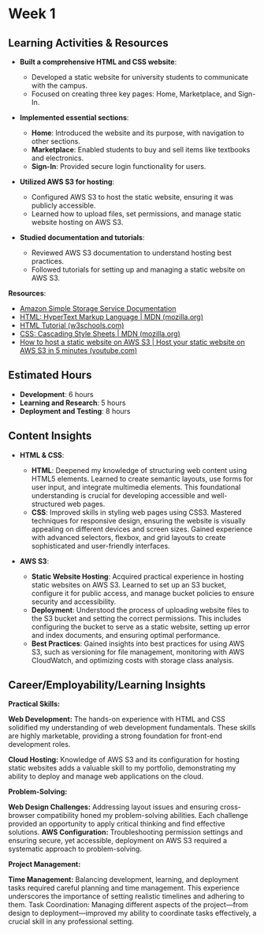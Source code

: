 # Week 1

## Learning Activities & Resources

- **Built a comprehensive HTML and CSS website**:
  - Developed a static website for university students to communicate with the campus.
  - Focused on creating three key pages: Home, Marketplace, and Sign-In.

- **Implemented essential sections**:
  - **Home**: Introduced the website and its purpose, with navigation to other sections.
  - **Marketplace**: Enabled students to buy and sell items like textbooks and electronics.
  - **Sign-In**: Provided secure login functionality for users.

- **Utilized AWS S3 for hosting**:
  - Configured AWS S3 to host the static website, ensuring it was publicly accessible.
  - Learned how to upload files, set permissions, and manage static website hosting on AWS S3.

- **Studied documentation and tutorials**:
  - Reviewed AWS S3 documentation to understand hosting best practices.
  - Followed tutorials for setting up and managing a static website on AWS S3.

**Resources**:
- [Amazon Simple Storage Service Documentation](https://docs.aws.amazon.com/s3/index.html)
- [HTML: HyperText Markup Language | MDN (mozilla.org)](https://developer.mozilla.org/en-US/docs/Web/HTML)
- [HTML Tutorial (w3schools.com)](https://www.w3schools.com/html/)
- [CSS: Cascading Style Sheets | MDN (mozilla.org)](https://developer.mozilla.org/en-US/docs/Web/CSS)
- [How to host a static website on AWS S3 | Host your static website on AWS S3 in 5 minutes (youtube.com)](https://www.youtube.com/watch?v=MzNrhM84cH8)

## Estimated Hours
- **Development**: 6 hours
- **Learning and Research**: 5 hours
- **Deployment and Testing**: 8 hours

## Content Insights

- **HTML & CSS**:
  - **HTML**: Deepened my knowledge of structuring web content using HTML5 elements. Learned to create semantic layouts, use forms for user input, and integrate multimedia elements. This foundational understanding is crucial for developing accessible and well-structured web pages.
  - **CSS**: Improved skills in styling web pages using CSS3. Mastered techniques for responsive design, ensuring the website is visually appealing on different devices and screen sizes. Gained experience with advanced selectors, flexbox, and grid layouts to create sophisticated and user-friendly interfaces.

- **AWS S3**:
  - **Static Website Hosting**: Acquired practical experience in hosting static websites on AWS S3. Learned to set up an S3 bucket, configure it for public access, and manage bucket policies to ensure security and accessibility.
  - **Deployment**: Understood the process of uploading website files to the S3 bucket and setting the correct permissions. This includes configuring the bucket to serve as a static website, setting up error and index documents, and ensuring optimal performance.
  - **Best Practices**: Gained insights into best practices for using AWS S3, such as versioning for file management, monitoring with AWS CloudWatch, and optimizing costs with storage class analysis.

## Career/Employability/Learning Insights
**Practical Skills:**

**Web Development:** The hands-on experience with HTML and CSS solidified my understanding of web development fundamentals. These skills are highly marketable, providing a strong foundation for front-end development roles.

**Cloud Hosting:** Knowledge of AWS S3 and its configuration for hosting static websites adds a valuable skill to my portfolio, demonstrating my ability to deploy and manage web applications on the cloud.

**Problem-Solving:**

**Web Design Challenges:** Addressing layout issues and ensuring cross-browser compatibility honed my problem-solving abilities. Each challenge provided an opportunity to apply critical thinking and find effective solutions.
**AWS Configuration:** Troubleshooting permission settings and ensuring secure, yet accessible, deployment on AWS S3 required a systematic approach to problem-solving.

**Project Management:**

**Time Management:** Balancing development, learning, and deployment tasks required careful planning and time management. This experience underscores the importance of setting realistic timelines and adhering to them.
Task Coordination: Managing different aspects of the project—from design to deployment—improved my ability to coordinate tasks effectively, a crucial skill in any professional setting.

